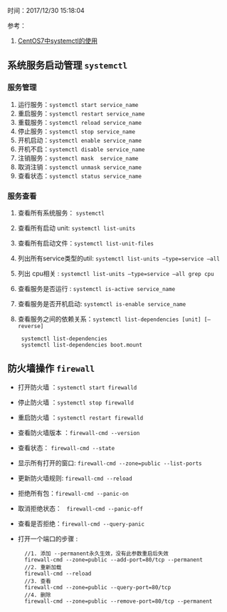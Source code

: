 时间：2017/12/30 15:18:04 

参考：  

1. [CentOS7中systemctl的使用](http://blog.csdn.net/u012486840/article/details/53161574)

## 系统服务启动管理 `systemctl`
### 服务管理  
1.  运行服务：`systemctl start service_name`
2.  重启服务：`systemctl restart service_name`
3.  重载服务：`systemctl reload service_name`
3.  停止服务：`systemctl stop service_name`
4.  开机启动：`systemctl enable service_name`
4.  开机不启：`systemctl disable service_name` 
5.  注销服务：`systemctl mask  service_name`
5.  取消注销：`systemctl unmask service_name`
6.  查看状态：`systemctl status service_name`
### 服务查看 
1. 查看所有系统服务： `systemctl`
2. 查看所有启动 unit: `systemctl list-units`
3. 查看所有启动文件：`systemctl list-unit-files`
4. 列出所有service类型的util: `systemctl list-units –type=service –all`
5. 列出 cpu相关 : `systemctl list-units –type=service –all grep cpu`
6. 查看服务是否运行 : `systemctl is-active service_name`
7. 查看服务是否开机启动: `systemctl is-enable service_name`
8. 查看服务之间的依赖关系：`systemctl list-dependencies [unit] [–reverse]`

		systemctl list-dependencies
		systemctl list-dependencies boot.mount

## 防火墙操作 `firewall `

* 打开防火墙 ：`systemctl start firewalld`
* 停止防火墙 ：`systemctl stop firewalld`
* 重启防火墙 ：`systemctl restart firewalld`
* 查看防火墙版本 ：`firewall-cmd --version`
* 查看状态： `firewall-cmd --state`
* 显示所有打开的窗口: `firewall-cmd --zone=public --list-ports`
* 更新防火墙规则: `firewall-cmd --reload`
* 拒绝所有包：`firewall-cmd --panic-on`
* 取消拒绝状态： ` firewall-cmd --panic-off`
* 查看是否拒绝：`firewall-cmd --query-panic`
* 打开一个端口的步骤 : 
	
		//1. 添加 --permanent永久生效，没有此参数重启后失效
 		firewall-cmd --zone=public --add-port=80/tcp --permanent
		//2. 重新加载
		firewall-cmd --reload
		//3. 查看
		firewall-cmd --zone=public --query-port=80/tcp
		//4. 删除
		firewall-cmd --zone=public --remove-port=80/tcp --permanent
